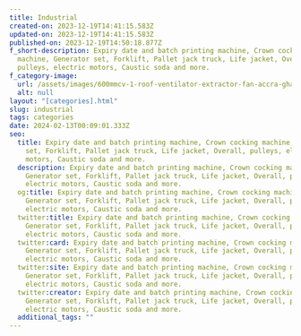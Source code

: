 ```yaml
---
title: Industrial
created-on: 2023-12-19T14:41:15.583Z
updated-on: 2023-12-19T14:41:15.583Z
published-on: 2023-12-19T14:50:18.877Z
f_short-description: Expiry date and batch printing machine, Crown cocking
  machine, Generator set, Forklift, Pallet jack truck, Life jacket, Overall,
  pulleys, electric motors, Caustic soda and more.
f_category-image:
  url: /assets/images/600mmcv-1-roof-ventilator-extractor-fan-accra-ghana-turbo_turbine.jpg
  alt: null
layout: "[categories].html"
slug: industrial
tags: categories
date: 2024-02-13T00:09:01.333Z
seo:
  title: Expiry date and batch printing machine, Crown cocking machine, Generator
    set, Forklift, Pallet jack truck, Life jacket, Overall, pulleys, electric
    motors, Caustic soda and more.
  description: Expiry date and batch printing machine, Crown cocking machine,
    Generator set, Forklift, Pallet jack truck, Life jacket, Overall, pulleys,
    electric motors, Caustic soda and more.
  og:title: Expiry date and batch printing machine, Crown cocking machine,
    Generator set, Forklift, Pallet jack truck, Life jacket, Overall, pulleys,
    electric motors, Caustic soda and more.
  twitter:title: Expiry date and batch printing machine, Crown cocking machine,
    Generator set, Forklift, Pallet jack truck, Life jacket, Overall, pulleys,
    electric motors, Caustic soda and more.
  twitter:card: Expiry date and batch printing machine, Crown cocking machine,
    Generator set, Forklift, Pallet jack truck, Life jacket, Overall, pulleys,
    electric motors, Caustic soda and more.
  twitter:site: Expiry date and batch printing machine, Crown cocking machine,
    Generator set, Forklift, Pallet jack truck, Life jacket, Overall, pulleys,
    electric motors, Caustic soda and more.
  twitter:creator: Expiry date and batch printing machine, Crown cocking machine,
    Generator set, Forklift, Pallet jack truck, Life jacket, Overall, pulleys,
    electric motors, Caustic soda and more.
  additional_tags: ""
---
```

